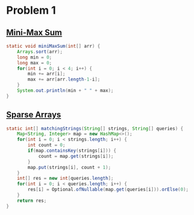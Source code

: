 # Problem 1

## [Mini-Max Sum](https://www.hackerrank.com/challenges/mini-max-sum/problem)
```java
static void miniMaxSum(int[] arr) {
    Arrays.sort(arr);
    long min = 0;
    long max = 0;
    for(int i = 0; i < 4; i++) {
        min += arr[i];
        max += arr[arr.length-1-i];
    }
    System.out.println(min + " " + max);
}
```
## [Sparse Arrays](https://www.hackerrank.com/challenges/sparse-arrays/problem)
```java
static int[] matchingStrings(String[] strings, String[] queries) {
    Map<String, Integer> map = new HashMap<>();
    for(int i = 0; i < strings.length; i++) {
        int count = 0;
        if(map.containsKey(strings[i])) {
            count = map.get(strings[i]);
        }
        map.put(strings[i], count + 1);
    }
    int[] res = new int[queries.length];
    for(int i = 0; i < queries.length; i++) {
        res[i] = Optional.ofNullable(map.get(queries[i])).orElse(0);
    }
    return res;
}
```
